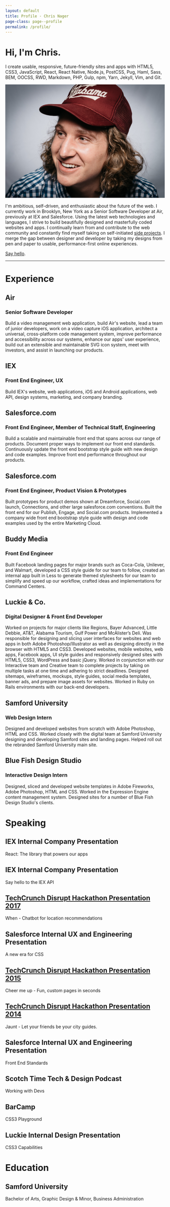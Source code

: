 ```yaml
---
layout: default
title: Profile · Chris Nager
page-class: page--profile
permalink: /profile/
---
```


# Hi, I'm Chris.

I create usable, responsive, future-friendly sites and apps with HTML5, CSS3, JavaScript, React, React Native, Node.js, PostCSS, Pug, Haml, Sass, BEM, OOCSS, RWD, Markdown, PHP, Gulp, npm, Yarn, Jekyll, Vim, and Git.

<a href="https://www.instagram.com/chrisnager"><img class="profile-image" src="/img/hat.jpg" alt="Chris Nager wearing his favorite Alabama hat" title="Chris Nager wearing his favorite Alabama hat"></a>

I'm ambitious, self-driven, and enthusiastic about the future of the web. I currently work in Brooklyn, New York as a Senior Software Developer at Air, previously at IEX and Salesforce. Using the latest web technologies and languages, I strive to build beautifully designed and masterfully coded websites and apps. I continually learn from and contribute to the web community and constantly find myself taking on self-initiated [side projects](/projects). I merge the gap between designer and developer by taking my designs from pen and paper to usable, performance-first online experiences.

[Say hello](mailto:chris@chrisnager.com).

---

# Experience

## Air

### Senior Software Developer

Build a video management web application, build Air's website, lead a team of junior developers, work on a video capture iOS application, architect a universal, cross-platform code management system, improve performance and accessibility across our systems, enhance our apps' user experience, build out an extensible and maintainable SVG icon system, meet with investors, and assist in launching our products.

## IEX

### Front End Engineer, UX

Build IEX's website, web applications, iOS and Android applications, web API, design systems, marketing, and company branding.

## Salesforce.com

### Front End Engineer, Member of Technical Staff, Engineering

Build a scalable and maintainable front end that spans across our range of products. Document proper ways to implement our front end standards. Continuously update the front end bootstrap style guide with new design and code examples. Improve front end performance throughout our products.

## Salesforce.com

### Front End Engineer, Product Vision & Prototypes

Built prototypes for product demos shown at Dreamforce, Social.com launch, Connections, and other large salesforce.com conventions. Built the front end for our Publish, Engage, and Social.com products. Implemented a company wide front end bootstrap style guide with design and code examples used by the entire Marketing Cloud.

## Buddy Media

### Front End Engineer

Built Facebook landing pages for major brands such as Coca-Cola, Unilever, and Walmart, developed a CSS style guide for our team to follow, created an internal app built in Less to generate themed stylesheets for our team to simplify and speed up our workflow, crafted ideas and implementations for Command Centers.

## Luckie & Co.

### Digital Designer & Front End Developer

Worked on projects for major clients like Regions, Bayer Advanced, Little Debbie, AT&T, Alabama Tourism, Gulf Power and McAlister’s Deli. Was responsible for designing and slicing user interfaces for websites and web apps in both Adobe Photoshop/Illustrator as well as designing directly in the browser with HTML5 and CSS3. Developed websites, mobile websites, web apps, Facebook apps, UI style guides and responsively designed sites with HTML5, CSS3, WordPress and basic jQuery. Worked in conjunction with our Interactive team and Creative team to complete projects by taking on multiple tasks at one time and adhering to strict deadlines. Designed sitemaps, wireframes, mockups, style guides, social media templates, banner ads, and prepare image assets for websites. Worked in Ruby on Rails environments with our back-end developers.

## Samford University

### Web Design Intern

Designed and developed websites from scratch with Adobe Photoshop, HTML and CSS. Worked closely with the digital team at Samford University designing and developing Samford sites and landing pages. Helped roll out the rebranded Samford University main site.

## Blue Fish Design Studio

### Interactive Design Intern

Designed, sliced and developed website templates in Adobe Fireworks, Adobe Photoshop, HTML and CSS. Worked in the Expression Engine content management system. Designed sites for a number of Blue Fish Design Studio's clients.

# Speaking

## IEX Internal Company Presentation

React: The library that powers our apps

## IEX Internal Company Presentation

Say hello to the IEX API

## [TechCrunch Disrupt Hackathon Presentation 2017](https://techcrunch.com/video/whentho/591879ff1de5a12724606c06)

When - Chatbot for location recommendations

## Salesforce Internal UX and Engineering Presentation

A new era for CSS

## [TechCrunch Disrupt Hackathon Presentation 2015](https://techcrunch.com/video/cheer-me-up/518803581)

Cheer me up - Fun, custom pages in seconds

## [TechCrunch Disrupt Hackathon Presentation 2014](http://ustre.am/_3bGTL:2613)

Jaunt - Let your friends be your city guides.

## Salesforce Internal UX and Engineering Presentation

Front End Standards

## Scotch Time Tech & Design Podcast

Working with Devs

## BarCamp

CSS3 Playground

## Luckie Internal Design Presentation

CSS3 Capabilities

# Education

## Samford University

Bachelor of Arts, Graphic Design & Minor, Business Administration
